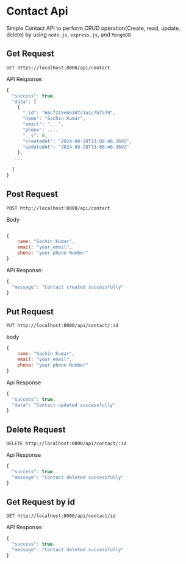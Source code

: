 # Contact Api
Simple Contact API to perform CRUD operation(Create, read, update, delete) by using `node.js`, `express.js`, and `MongoDB`

## Get Request 
```
GET https://localhost:8000/api/contact
```

API Response:
```javascript
{
  "success": true,
  "data": [
    {
      "_id": "66cf215e653d7c3a1c7bfa70",
      "name": "Sachin Kumar",
      "email": "...",
      "phone": ...,
      "__v": 0,
      "createdAt": "2024-08-28T13:08:46.369Z",
      "updatedAt": "2024-08-28T13:08:46.369Z"
    },
   ...
   
  ]
}

```

## Post Request
```
POST http://localhost:8000/api/contact
```
Body
```javascript

{
    name: "Sachin Kumar",
    email: "your_email",
    phone: "your phone Number"
}
```

API Response:
```javascript
{
  "message": "Contact created successfully"
}

```

## Put Request
```
PUT http://localhost:8000/api/contact/:id
```
body
```javascript
{
    name: "Sachin Kumar",
    email: "your_email",
    phone: "your phone Number"
}
```

Api Response
```javascript
{
  "success": true,
  "data": "Contact updated successfully"
}
```


## Delete Request
```
DELETE http://localhost:8000/api/contact/:id
```
Api Response
```javascript
{
  "success": true,
  "message": "Contact deleted successfully"
}
````

## Get Request by id
```
GET http://localhost:8000/api/contact/id
```

API Response:
```javascript
{
  "success": true,
  "message": "Contact deleted successfully"
}
```

